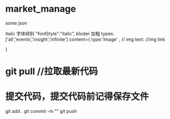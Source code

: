 # market_manage
some json



italic 字体倾斜
"fontStyle":"italic",
bloder 加粗
types:['all','events','insight','infinite']
content={
    type:'Image' , // img
    text: //img link

}




# git pull //拉取最新代码


# 提交代码，提交代码前记得保存文件

git add . 
git commit -m ""
git push 